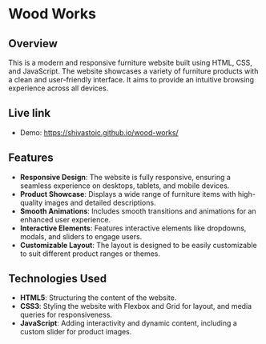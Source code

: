 # Wood Works

## Overview

This is a modern and responsive furniture website built using HTML, CSS, and JavaScript. The website showcases a variety of furniture products with a clean and user-friendly interface. It aims to provide an intuitive browsing experience across all devices.

## Live link
- Demo: https://shivastoic.github.io/wood-works/

## Features

- **Responsive Design**: The website is fully responsive, ensuring a seamless experience on desktops, tablets, and mobile devices.
- **Product Showcase**: Displays a wide range of furniture items with high-quality images and detailed descriptions.
- **Smooth Animations**: Includes smooth transitions and animations for an enhanced user experience.
- **Interactive Elements**: Features interactive elements like dropdowns, modals, and sliders to engage users.
- **Customizable Layout**: The layout is designed to be easily customizable to suit different product ranges or themes.

## Technologies Used

- **HTML5**: Structuring the content of the website.
- **CSS3**: Styling the website with Flexbox and Grid for layout, and media queries for responsiveness.
- **JavaScript**: Adding interactivity and dynamic content, including a custom slider for product images.
